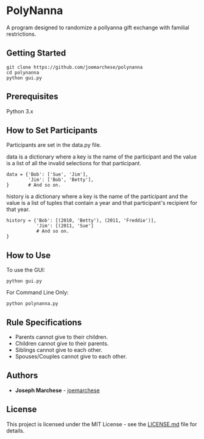 # PolyNanna
A program designed to randomize a pollyanna gift exchange with familial restrictions.

## Getting Started

```
git clone https://github.com/joemarchese/polynanna
cd polynanna
python gui.py
```

## Prerequisites
Python 3.x

## How to Set Participants
Participants are set in the data.py file.

data is a dictionary where a key is the name of the participant and the value is a list of all the invalid selections for that participant.

```
data = {'Bob': ['Sue', 'Jim'],
        'Jim': ['Bob', 'Betty'],
}       # And so on.
```

history is a dictionary where a key is the name of the participant and the value is  a list of tuples that contain a year and that participant's recipient for that year.

```
history = {'Bob': [(2010, 'Betty'), (2011, 'Freddie')],
           'Jim': [(2011, 'Sue']
           # And so on.
}
```

## How to Use
To use the GUI:
```
python gui.py
```
For Command Line Only:
```
python polynanna.py
```

## Rule Specifications
- Parents cannot give to their children.
- Children cannot give to their parents.
- Siblings cannot give to each other.
- Spouses/Couples cannot give to each other.

## Authors

* **Joseph Marchese** - [joemarchese](https://github.com/joemarchese)

## License

This project is licensed under the MIT License - see the [LICENSE.md](LICENSE) file for details.
